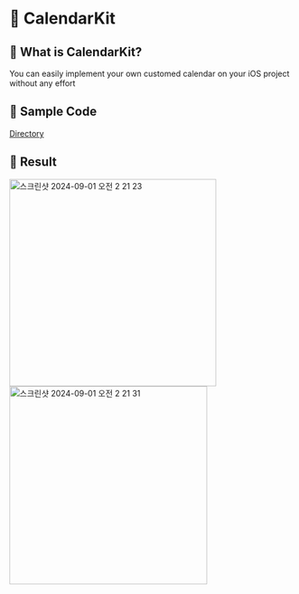 # 📆 CalendarKit

## 🤔 What is CalendarKit?  
You can easily implement your own customed calendar on your iOS project without any effort

## 🔗 Sample Code 
[Directory](https://github.com/insub4067/CalendarKit/blob/main/Sources/CalendarKit/Example/MainTab.swift)

## 📱 Result
<img width="366" alt="스크린샷 2024-09-01 오전 2 21 23" src="https://github.com/user-attachments/assets/8f5b8a9a-6cdc-446e-90d2-730ec52863c7">
<img width="350" alt="스크린샷 2024-09-01 오전 2 21 31" src="https://github.com/user-attachments/assets/8ba06a48-5472-44d6-a9eb-fecffa4f5c18">
